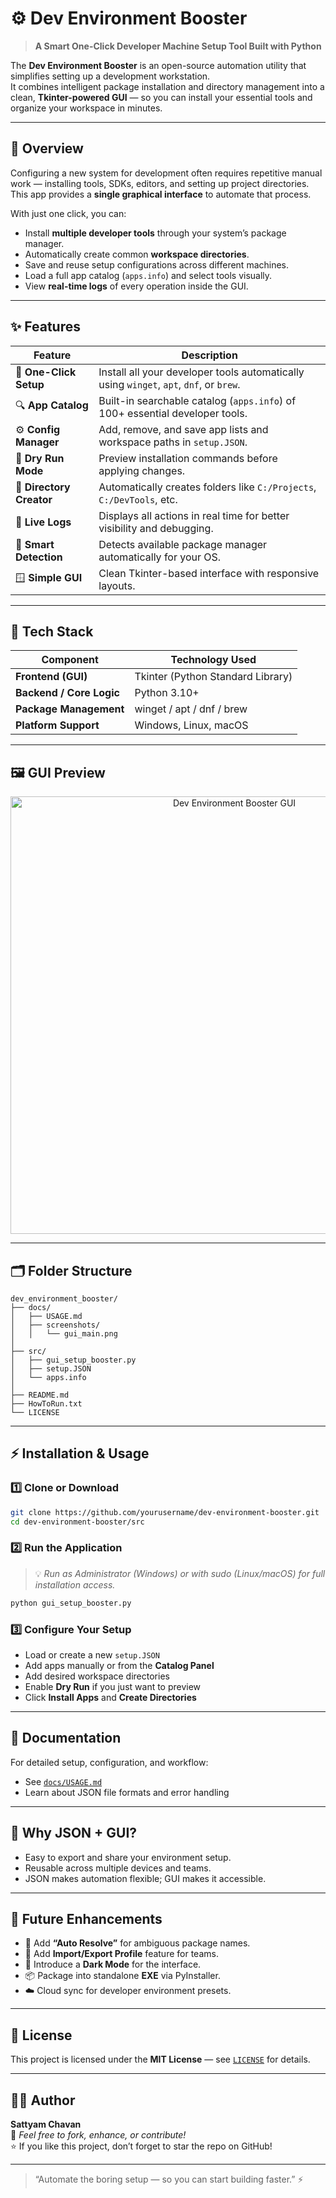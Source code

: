 # ⚙️ Dev Environment Booster  
> **A Smart One-Click Developer Machine Setup Tool Built with Python**

The **Dev Environment Booster** is an open-source automation utility that simplifies setting up a development workstation.  
It combines intelligent package installation and directory management into a clean, **Tkinter-powered GUI** — so you can install your essential tools and organize your workspace in minutes.

---

## 🚀 Overview

Configuring a new system for development often requires repetitive manual work — installing tools, SDKs, editors, and setting up project directories.  
This app provides a **single graphical interface** to automate that process.  

With just one click, you can:
- Install **multiple developer tools** through your system’s package manager.
- Automatically create common **workspace directories**.
- Save and reuse setup configurations across different machines.
- Load a full app catalog (`apps.info`) and select tools visually.
- View **real-time logs** of every operation inside the GUI.

---

## ✨ Features

| Feature | Description |
|----------|-------------|
| 🧱 **One-Click Setup** | Install all your developer tools automatically using `winget`, `apt`, `dnf`, or `brew`. |
| 🔍 **App Catalog** | Built-in searchable catalog (`apps.info`) of 100+ essential developer tools. |
| ⚙️ **Config Manager** | Add, remove, and save app lists and workspace paths in `setup.JSON`. |
| 🧪 **Dry Run Mode** | Preview installation commands before applying changes. |
| 📂 **Directory Creator** | Automatically creates folders like `C:/Projects`, `C:/DevTools`, etc. |
| 📜 **Live Logs** | Displays all actions in real time for better visibility and debugging. |
| 🧭 **Smart Detection** | Detects available package manager automatically for your OS. |
| 🪟 **Simple GUI** | Clean Tkinter-based interface with responsive layouts. |

---

## 🧠 Tech Stack

| Component | Technology Used |
|------------|----------------|
| **Frontend (GUI)** | Tkinter (Python Standard Library) |
| **Backend / Core Logic** | Python 3.10+ |
| **Package Management** | winget / apt / dnf / brew |
| **Platform Support** | Windows, Linux, macOS |

---

## 🖼️ GUI Preview

<p align="center">
  <img src="docs/screenshots/gui_main.png" alt="Dev Environment Booster GUI" width="700"/>
</p>

---

## 🗂️ Folder Structure

```
dev_environment_booster/
├── docs/
│   ├── USAGE.md
│   ├── screenshots/
│   │   └── gui_main.png
│
├── src/
│   ├── gui_setup_booster.py
│   ├── setup.JSON
│   └── apps.info
│
├── README.md
├── HowToRun.txt
└── LICENSE
```

---

## ⚡ Installation & Usage

### 1️⃣ Clone or Download
```bash
git clone https://github.com/yourusername/dev-environment-booster.git
cd dev-environment-booster/src
```

### 2️⃣ Run the Application
> 💡 *Run as Administrator (Windows) or with sudo (Linux/macOS) for full installation access.*

```bash
python gui_setup_booster.py
```

### 3️⃣ Configure Your Setup
- Load or create a new `setup.JSON`
- Add apps manually or from the **Catalog Panel**
- Add desired workspace directories
- Enable **Dry Run** if you just want to preview
- Click **Install Apps** and **Create Directories**

---

## 📘 Documentation

For detailed setup, configuration, and workflow:
- See [`docs/USAGE.md`](docs/USAGE.md)
- Learn about JSON file formats and error handling

---

## 🧩 Why JSON + GUI?

- Easy to export and share your environment setup.  
- Reusable across multiple devices and teams.  
- JSON makes automation flexible; GUI makes it accessible.

---

## 🧱 Future Enhancements

- 🧰 Add **“Auto Resolve”** for ambiguous package names.  
- 💾 Add **Import/Export Profile** feature for teams.  
- 🌈 Introduce a **Dark Mode** for the interface.  
- 📦 Package into standalone **EXE** via PyInstaller.  
- ☁️ Cloud sync for developer environment presets.

---

## 📄 License

This project is licensed under the **MIT License** — see [`LICENSE`](LICENSE) for details.

---

## 👨‍💻 Author

**Sattyam Chavan**  
📧 *Feel free to fork, enhance, or contribute!*   
⭐ If you like this project, don’t forget to star the repo on GitHub!

---

> “Automate the boring setup — so you can start building faster.” ⚡
